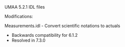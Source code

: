 UMAA 5.2.1 IDL files

Modifications:

Measurements.idl - Convert scientific notations to actuals
- Backwards compatibility for 6.1.2
- Resolved in 7.3.0
